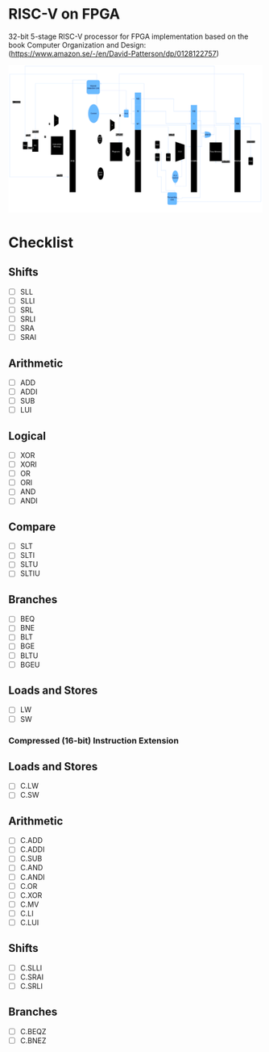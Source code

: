 # RISC-V on FPGA

32-bit 5-stage RISC-V processor for FPGA implementation based on the book Computer Organization and Design: (https://www.amazon.se/-/en/David-Patterson/dp/0128122757)

![alt text](image.png)
# Checklist
## Shifts
- [ ] SLL
- [ ] SLLI
- [ ] SRL
- [ ] SRLI
- [ ] SRA
- [ ] SRAI
## Arithmetic
- [ ] ADD
- [ ] ADDI
- [ ] SUB
- [ ] LUI
## Logical
- [ ] XOR
- [ ] XORI
- [ ] OR
- [ ] ORI
- [ ] AND
- [ ] ANDI
## Compare
- [ ] SLT
- [ ] SLTI
- [ ] SLTU
- [ ] SLTIU
## Branches
- [ ] BEQ
- [ ] BNE
- [ ] BLT
- [ ] BGE
- [ ] BLTU
- [ ] BGEU
## Loads and Stores
- [ ] LW
- [ ] SW
### Compressed (16-bit) Instruction Extension
## Loads and Stores
- [ ] C.LW
- [ ] C.SW
## Arithmetic
- [ ] C.ADD
- [ ] C.ADDI
- [ ] C.SUB
- [ ] C.AND
- [ ] C.ANDI
- [ ] C.OR
- [ ] C.XOR
- [ ] C.MV
- [ ] C.LI
- [ ] C.LUI
## Shifts
- [ ] C.SLLI
- [ ] C.SRAI
- [ ] C.SRLI
## Branches
- [ ] C.BEQZ
- [ ] C.BNEZ